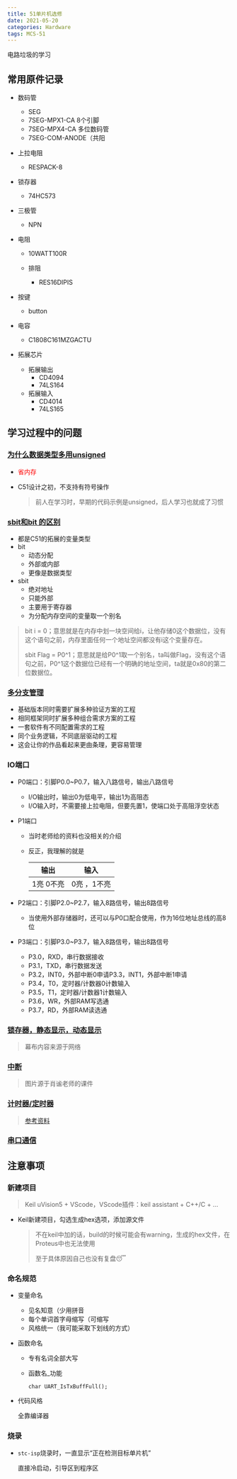 ```yaml
---
title: 51单片机选修
date: 2021-05-20
categories: Hardware
tags: MCS-51
---
```

电路垃圾的学习

<!--more-->

## 常用原件记录

- 数码管
  - SEG
  - 7SEG-MPX1-CA  8个引脚
  - 7SEG-MPX4-CA 多位数码管
  - 7SEG-COM-ANODE（共阳
- 上拉电阻
  
  - RESPACK-8
- 锁存器
  
  - 74HC573
- 三极管
  
  - NPN
- 电阻
  
  - 10WATT100R
  
  - 排阻
  
    - RES16DIPIS
- 按键
  
  - button
- 电容
  
  - C1808C161MZGACTU
- 拓展芯片
  - 拓展输出
    - CD4094
    - 74LS164
  - 拓展输入
    - CD4014
    - 74LS165

## 学习过程中的问题

### [为什么数据类型多用unsigned](https://www.zhihu.com/question/404008117)

- <span style = "color:red">省内存</span>

- C51设计之初，不支持有符号操作

  > 前人在学习时，早期的代码示例是unsigned，后人学习也就成了习惯 



### [sbit和bit 的区别](https://zhuanlan.zhihu.com/p/121544192)

  - 都是C51的拓展的变量类型
  - bit
    - 动态分配
    - 外部或内部
    - 更像是数据类型
  - sbit
    - 绝对地址
    - 只能外部
    - 主要用于寄存器
    - 为分配内存空间的变量取一个别名

   > bit i = 0；意思就是在内存中划一块空间给i，让他存储0这个数据位，没有这个语句之前，内存里面任何一个地址空间都没有i这个变量存在。
   >
   > sbit Flag = P0\^1；意思就是给P0\^1取一个别名，ta叫做Flag，没有这个语句之前，P0^1这个数据位已经有一个明确的地址空间，ta就是0x80的第二位数据位。

### [多分支管理](https://blog.csdn.net/weixin_41359455/article/details/85485589)

  - 基础版本同时需要扩展多种验证方案的工程
  - 相同框架同时扩展多种组合需求方案的工程
  - 一套软件有不同配置需求的工程
  - 同个业务逻辑，不同底层驱动的工程
  - 这会让你的作品看起来更由条理，更容易管理

### IO端口

- P0端口：引脚P0.0~P0.7，输入八路信号，输出八路信号
  - I/O输出时，输出0为低电平，输出1为高阻态
  - I/O输入时，不需要接上拉电阻，但要先置1，使端口处于高阻浮空状态
  
- P1端口

  - 当时老师给的资料也没相关的介绍

  - 反正，我理解的就是

    | 输出      | 输入        |
    | --------- | ----------- |
    | 1亮 0不亮 | 0亮 ，1不亮 |

    

- P2端口：引脚P2.0~P2.7，输入8路信号，输出8路信号
  
  - 当使用外部存储器时，还可以与P0口配合使用，作为16位地址总线的高8位
  
- P3端口：引脚P3.0~P3.7，输入8路信号，输出8路信号
  - P3.0，RXD，串行数据接收
  - P3.1，TXD，串行数据发送
  - P3.2，INT0，外部中断0申请P3.3，INT1，外部中断1申请
  - P3.4，T0，定时器/计数器0计数输入
  - P3.5，T1，定时器/计数器1计数输入
  - P3.6，WR，外部RAM写选通
  - P3.7，RD，外部RAM读选通

### [锁存器，静态显示，动态显示](https://share.mubu.com/doc/6Vqkhu_Xmf9)

> 幕布内容来源于网络

### [中断](https://share.mubu.com/doc/534yg6GQt99)

> 图片源于肖谧老师的课件

### [计时器/定时器](https://share.mubu.com/doc/7xPtVI41cl9)
> [参考资料](https://www.cnblogs.com/hughdong/p/6878070.html)

### [串口通信](https://share.mubu.com/doc/4hD0L_bnvhp)


## 注意事项
### 新建项目
> Keil uVision5 + VScode，VScode插件：keil assistant + C++/C + ...

- Keil新建项目，勾选生成hex选项，添加源文件

  > 不在keil中加的话，build的时候可能会有warning，生成的hex文件，在Proteus中也无法使用
  >
  > 至于具体原因自己也没有复盘😴

### 命名规范

  - 变量命名
    - 见名知意（少用拼音
    - 每个单词首字母缩写（可缩写
    - 风格统一（我可能采取下划线的方式）
    
  - 函数命名

    - 专有名词全部大写

    - 函数名_功能

      `char UART_IsTxBuffFull();`

  - 代码风格

    全靠编译器

### 烧录

- `stc-isp`烧录时，一直显示“正在检测目标单片机”

  直接冷启动，引导区到程序区